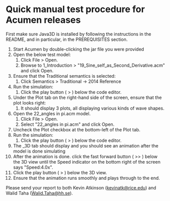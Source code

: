 # Quick manual test procedure for Acumen releases

First make sure Java3D is installed by following the instructions in
the README, and in particular, in the PREREQUISITES section.

1. Start Acumen by double-clicking the jar file you were provided
2. Open the below test model:
    1. Click File > Open.
    2. Browse to 1_Introduction > "19_Sine_self_as_Second_Derivative.acm" and click Open.
3. Ensure that the Traditional semantics is selected:
    1. Click Semantics > Traditional -> 2014 Reference
4. Run the simulation:
    1. Click the play button ( > ) below the code editor.
5. Under the Plot tab on the right-hand side of the screen, ensure that the plot looks right:
    1. It should display 3 plots, all displaying various kinds of wave shapes.
6. Open the 22_angles in pi.acm model.
    1. Click File > Open.
    2. Select "22_angles in pi.acm" and click Open.
7. Uncheck the Plot checkbox at the bottom-left of the Plot tab.
8. Run the simulation:
    1. Click the play button ( > ) below the code editor.
9. The _3D tab should display and you should see an animation after the model 
    is done simulating
10. After the animation is done. click the fast forward button ( >> )
    below the 3D view until the Speed indicator on the bottom right of
    the screen says "Speed:4.0x".
11. Click the play button ( > ) below the 3D view.
12. Ensure that the animation runs smoothly and plays through to the end.

Please send your report to both Kevin Atkinson (kevinatk@rice.edu) and
Walid Taha (Walid.Taha@hh.se).